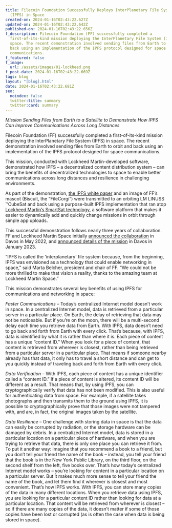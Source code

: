 ```yaml
---
title: Filecoin Foundation Successfully Deploys InterPlanetary File System
  (IPFS) in Space
created-on: 2024-01-16T02:43:22.627Z
updated-on: 2024-01-16T02:43:22.642Z
published-on: 2024-01-16T02:43:22.656Z
f_description: Filecoin Foundation (FF) successfully completed a
  first-of-its-kind mission deploying the InterPlanetary File System (IPFS) in
  space. The recent demonstration involved sending files from Earth to orbit and
  back using an implementation of the IPFS protocol designed for space
  communications.
f_featured: false
f_image:
  url: /assets/images/01-lockheed.png
f_post-date: 2024-01-16T02:43:22.669Z
tags: blog
layout: "[blog].html"
date: 2024-01-16T02:43:22.681Z
seo:
  noindex: false
  twitter:title: summary
  twitter:card: summary
---
```

*Mission Sending Files from Earth to a Satellite to Demonstrate How IPFS Can Improve Communications Across Long Distances*

Filecoin Foundation (FF) successfully completed a first-of-its-kind mission deploying the InterPlanetary File System (IPFS) in space. The recent demonstration involved sending files from Earth to orbit and back using an implementation of the IPFS protocol designed for space communications. 

This mission, conducted with Lockheed Martin-developed software, demonstrated how IPFS – a decentralized content distribution system – can bring the benefits of decentralized technologies to space to enable better communications across long distances and resilience in challenging environments. 

As part of the demonstration, [the IPFS white paper](https://github.com/ipfs/papers/raw/master/ipfs-cap2pfs/ipfs-p2p-file-system.pdf) and an image of FF’s mascot (Biscuit, the “FileCorgi”) were transmitted to an orbiting LM LINUSS ™CubeSat and back using a purpose-built IPFS implementation that ran atop [Lockheed Martin’s SmartSat technology](https://www.lockheedmartin.com/content/lockheed-martin/en-us/news/features/2024/smartsat-equipped-satellite-uploads-new-mission-on-orbit.html), a software platform that makes it easier to dynamically add and quickly change missions in orbit through simple app uploads. 

This successful demonstration follows nearly three years of collaboration. FF and Lockheed Martin Space initially [announced the collaboration](https://fil.org/blog/filecoin-foundation-and-lockheed-martin-bring-decentralized-storage-to-space/) in Davos in May 2022, and [announced details of the mission](https://fil.org/blog/ff-x-lockheed-martin-mission-announcement/) in Davos in January 2023. 

“IPFS is called the ‘interplanetary’ file system because, from the beginning, IPFS was envisioned as a technology that could enable networking in space,” said Marta Belcher, president and chair of FF. “We could not be more thrilled to make that vision a reality, thanks to the amazing team at Lockheed Martin Space.” 

This mission demonstrates several key benefits of using IPFS for communications and networking in space: 

*Faster Communications* – Today’s centralized Internet model doesn’t work in space. In a centralized Internet model, data is retrieved from a particular server in a particular place. On Earth, the delay of retrieving that data may not be noticeable. But if you’re on the moon, there will be a multi-second delay each time you retrieve data from Earth. With IPFS, data doesn’t need to go back and forth from Earth with every click. That’s because, with IPFS, data is identified by what it is rather than where it is. Each piece of content has a unique “content ID.” When you look for a piece of content, that content is retrieved from wherever is closest, rather than being retrieved from a particular server in a particular place. That means if someone nearby already has that data, it only has to travel a short distance and can get to you quickly instead of traveling back and forth from Earth with every click.

*Data Verification* – With IPFS, each piece of content has a unique identifier called a “content ID.” If a piece of content is altered, its content ID will be different as a result. That means that, by using IPFS, you can cryptographically verify that data has not been modified. This is also useful for authenticating data from space. For example, if a satellite takes photographs and then transmits them to the ground using IPFS, it is possible to cryptographically prove that those images were not tampered with, and are, in fact, the original images taken by the satellite.  

*Data Resilience* – One challenge with storing data in space is that the data can easily be corrupted by radiation, or the storage hardware can be damaged by debris. In a centralized Internet model, data is stored in a particular location on a particular piece of hardware, and when you are trying to retrieve that data, there is only one place you can retrieve it from. To put it another way: imagine that you recommend a book to a friend, but you don’t tell your friend the name of the book – instead, you tell your friend that the book is in the New York Public Library, on the third floor, on the second shelf from the left, five books over. That’s how today’s centralized Internet model works – you’re looking for content in a particular location on a particular server. But it makes much more sense to tell your friend the name of the book, and let them find it wherever is closest and most convenient. That’s how IPFS works. With IPFS, you can store many copies of the data in many different locations. When you retrieve data using IPFS, you are looking for a particular content ID rather than looking for data at a particular location. That content will be retrieved from wherever is closest – so if there are many copies of the data, it doesn’t matter if some of those copies have been lost or corrupted (as is often the case when data is being stored in space).